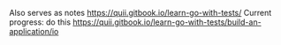 Also serves as notes
https://quii.gitbook.io/learn-go-with-tests/
Current progress: do this
https://quii.gitbook.io/learn-go-with-tests/build-an-application/io